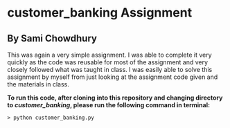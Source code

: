 # customer_banking Assignment
## By Sami Chowdhury

This was again a very simple assignment. I was able to complete it very quickly as the code was reusable for most of the assignment and very closely followed what was taught in class. I was easily able to solve this assignment by myself from just looking at the assignment code given and the materials in class.

**To run this code, after cloning into this repository and changing directory to *customer_banking*, please run the following command in terminal:**

``> python customer_banking.py``
